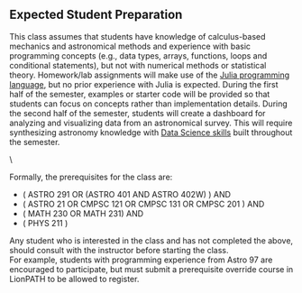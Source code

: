 ## Expected Student Preparation

This class assumes that students have knowledge of calculus-based mechanics and astronomical methods and experience with basic programming concepts (e.g., data types, arrays, functions, loops and conditional statements), but not with numerical methods or statistical theory.   Homework/lab assignments will make use of the [Julia programming language](https://julialang.org/), but no prior experience with Julia is expected.  During the first half of the semester, examples or starter code will be provided so that students can focus on concepts rather than implementation details.  During the second half of the semester, students will create a dashboard for analyzing and visualizing data from an astronomical survey.  This will require synthesizing astronomy knowledge with [Data Science skills](https://nap.nationalacademies.org/catalog/25104/data-science-for-undergraduates-opportunities-and-options) built throughout the semester.  

\\

Formally, the prerequisites for the class are:
- ( ASTRO 291 OR (ASTRO 401 AND ASTRO 402W) ) AND
- ( ASTRO 21 OR CMPSC 121 OR CMPSC 131 OR CMPSC 201 ) AND
- ( MATH 230 OR MATH 231) AND
- ( PHYS 211 )

Any student who is interested in the class and has not completed the above, should consult with the instructor before starting the class.  
For example, students with programming experience from Astro 97 are encouraged to participate, but must submit a prerequisite override course in LionPATH to be allowed to register.  